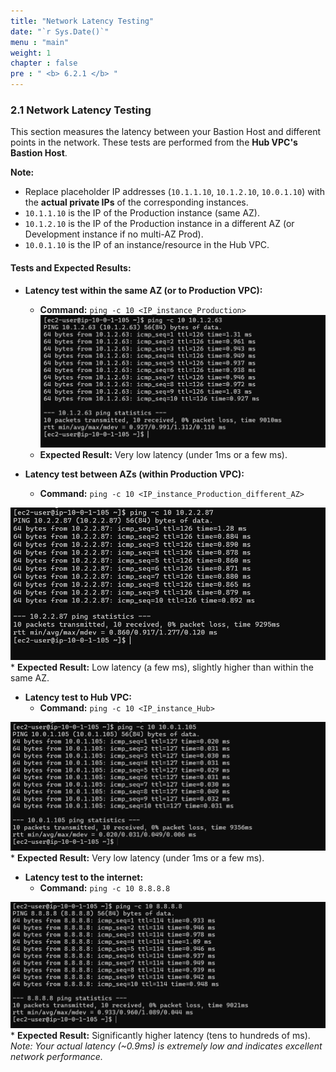 ```yaml
---
title: "Network Latency Testing"
date: "`r Sys.Date()`"
menu : "main"
weight: 1
chapter : false
pre : " <b> 6.2.1 </b> "
---
```


### 2.1 Network Latency Testing

This section measures the latency between your Bastion Host and different points in the network. These tests are performed from the **Hub VPC's Bastion Host**.

**Note:**
*   Replace placeholder IP addresses (`10.1.1.10`, `10.1.2.10`, `10.0.1.10`) with the **actual private IPs** of the corresponding instances.
*   `10.1.1.10` is the IP of the Production instance (same AZ).
*   `10.1.2.10` is the IP of the Production instance in a different AZ (or Development instance if no multi-AZ Prod).
*   `10.0.1.10` is the IP of an instance/resource in the Hub VPC.

#### Tests and Expected Results:

*   **Latency test within the same AZ (or to Production VPC):**
    *   **Command:** `ping -c 10 <IP_instance_Production>`
![](/images/6.testing-monitoring/hinh-14.png)
    *   **Expected Result:** Very low latency (under 1ms or a few ms).

*   **Latency test between AZs (within Production VPC):**
    *   **Command:** `ping -c 10 <IP_instance_Production_different_AZ>`

![](/images/6.testing-monitoring/hinh-15.png)
    *   **Expected Result:** Low latency (a few ms), slightly higher than within the same AZ.

*   **Latency test to Hub VPC:**
    *   **Command:** `ping -c 10 <IP_instance_Hub>`

![](/images/6.testing-monitoring/hinh-16.png)
    *   **Expected Result:** Very low latency (under 1ms or a few ms).

*   **Latency test to the internet:**
    *   **Command:** `ping -c 10 8.8.8.8`

![](/images/6.testing-monitoring/hinh-17.png)
    *   **Expected Result:** Significantly higher latency (tens to hundreds of ms). *Note: Your actual latency (~0.9ms) is extremely low and indicates excellent network performance.*

